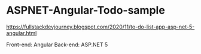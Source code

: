 # ASPNET-Angular-Todo-sample

https://fullstackdevjourney.blogspot.com/2020/11/to-do-list-app-asp-net-5-angular.html

Front-end: Angular
Back-end: ASP.NET 5
